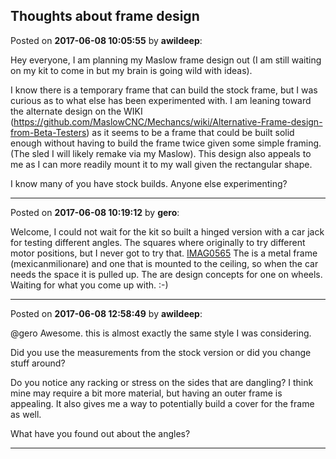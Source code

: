 ## Thoughts about frame design
Posted on **2017-06-08 10:05:55** by **awildeep**:

Hey everyone, I am planning my Maslow frame design out (I am still waiting on my kit to come in but my brain is going wild with ideas).



I know there is a temporary frame that can build the stock frame, but I was curious as to what else has been experimented with.  I am leaning toward the alternate design on the WIKI (https://github.com/MaslowCNC/Mechancs/wiki/Alternative-Frame-design-from-Beta-Testers) as it seems to be a frame that could be built solid enough without having to build the frame twice given some simple framing. (The sled I will likely remake via my Maslow).  This design also appeals to me as I can more readily mount it to my wall given the rectangular shape.



I know many of you have stock builds.  Anyone else experimenting?

---

Posted on **2017-06-08 10:19:12** by **gero**:

Welcome, I could not wait for the kit so built a hinged version with a car jack for testing different angles. The squares where originally to try different motor positions, but I never got to try that.  [IMAG0565](/images/yc/yctn_imag0565.jpg.jpg) The is a metal frame (mexicanmilionare) and one that is mounted to the ceiling, so when the car needs the space it is pulled up. The are design concepts for one on wheels. Waiting for what you come up with. :-)

---

Posted on **2017-06-08 12:58:49** by **awildeep**:

@gero Awesome.  this is almost exactly the same style I was considering.   



Did you use the measurements from the stock version or did you change stuff around?  



Do you notice any racking or stress on the sides that are dangling?   I think mine may require a bit more material, but having an outer frame is appealing.  It also gives me a way to potentially build a cover for the frame as well.



What have you found out about the angles?

---


